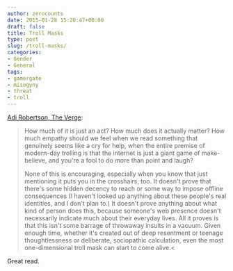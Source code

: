 ```yaml
---
author: zerocounts
date: 2015-01-28 15:20:47+00:00
draft: false
title: Troll Masks
type: post
slug: /troll-masks/
categories:
- Gender
- General
tags:
- gamergate
- misogyny
- threat
- troll
---
```


[Adi Robertson, The Verge](http://www.theverge.com/2015/1/28/7923491/anita-sarkeesian-week-of-sexist-twitter-harassment):

> How much of it is just an act? How much does it actually matter? How much empathy should we feel when we read something that genuinely seems like a cry for help, when the entire premise of modern-day trolling is that the internet is just a giant game of make-believe, and you're a fool to do more than point and laugh?
>
> None of this is encouraging, especially when you know that just mentioning it puts you in the crosshairs, too. It doesn't prove that there's some hidden decency to reach or some way to impose offline consequences (I haven't looked up anything about these people's real identities, and I don't plan to.) It doesn't prove anything about what kind of person does this, because someone's web presence doesn't necessarily indicate much about their everyday lives. All it proves is that this isn't some barrage of throwaway insults in a vacuum. Given enough time, whether it's created out of deep resentment or teenage thoughtlessness or deliberate, sociopathic calculation, even the most one-dimensional troll mask can start to come alive.<

Great read.
